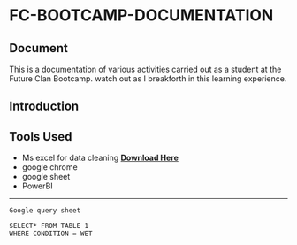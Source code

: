 # FC-BOOTCAMP-DOCUMENTATION
## Document
This is a documentation of various activities carried out as a student at the Future Clan Bootcamp. watch out as I breakforth in this learning experience.

## Introduction

## Tools Used
- Ms excel for data cleaning **[Download Here](http:www.microsoft.com)** 
- google chrome
- google sheet
- PowerBI
---


```
Google query sheet

SELECT* FROM TABLE 1
WHERE CONDITION = WET
```

